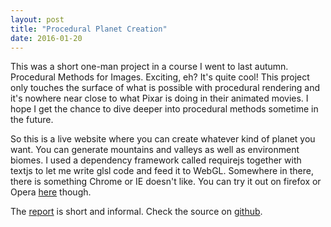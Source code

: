 ```yaml
---
layout: post
title: "Procedural Planet Creation"
date: 2016-01-20
---
```


This was a short one-man project in a course I went to last autumn. Procedural Methods for Images. Exciting, eh? It's quite cool! This project only touches the surface of what is possible with procedural rendering and it's nowhere near close to what Pixar is doing in their animated movies. I hope I get the chance to dive deeper into procedural methods sometime in the future.

So this is a live website where you can create whatever kind of planet you want. You can generate mountains and valleys as well as environment biomes.
I used a dependency framework called requirejs together with textjs to let me write glsl code and feed it to WebGL. Somewhere in there, there is something Chrome or IE doesn't like. You can try it out on firefox or Opera [here](http://jonathanbosson.github.io/procPlanets/planet/) though.

The [report](/reports/jonbo665_planetcreation.pdf) is short and informal. Check the source on [github](https://github.com/Liljan/AKRS3D).

